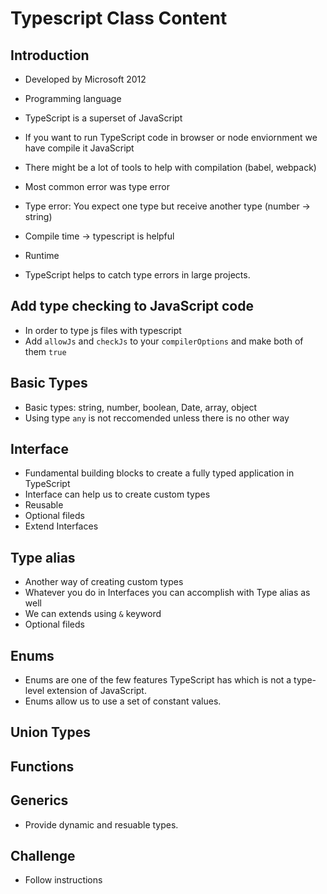 # Typescript Class Content

## Introduction
- Developed by Microsoft 2012
- Programming language
- TypeScript is a superset of JavaScript
- If you want to run TypeScript code in browser or node enviornment we have compile it JavaScript
- There might be a lot of tools to help with compilation (babel, webpack)

- Most common error was type error
- Type error: You expect one type but receive another type (number -> string)
- Compile time -> typescript is helpful
- Runtime
- TypeScript helps to catch type errors in large projects.

## Add type checking to JavaScript code
- In order to type js files with typescript
- Add `allowJs` and `checkJs` to your `compilerOptions` and make both of them `true`


## Basic Types
- Basic types: string, number, boolean, Date, array, object
- Using type `any` is not reccomended unless there is no other way


## Interface
- Fundamental building blocks to create a fully typed application in TypeScript
- Interface can help us to create custom types
- Reusable
- Optional fileds
- Extend Interfaces

## Type alias
- Another way of creating custom types
- Whatever you do in Interfaces you can accomplish with Type alias as well
- We can extends using `&` keyword
- Optional fileds


## Enums
- Enums are one of the few features TypeScript has which is not a type-level extension of JavaScript.
- Enums allow us to use a set of constant values.

## Union Types

## Functions

## Generics
- Provide dynamic and resuable types.

## Challenge
- Follow instructions 